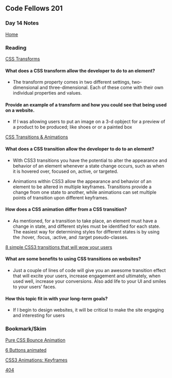 ## Code Fellows 201

### Day 14 Notes

[Home](README.md)

### Reading
[CSS Transforms](http://learn.shayhowe.com/advanced-html-css/css-transforms/)

#### What does a CSS transform allow the developer to do to an element?
* The transform property comes in two different settings, two-dimensional and three-dimensional. Each of these come with their own individual properties and values.

#### Provide an example of a transform and how you could see that being used on a website.
* If I was allowing users to put an image on a 3-d opbject for a preview of a product to be produced; like shoes or or a painted box

[CSS Transitions & Animations](http://learn.shayhowe.com/advanced-html-css/transitions-animations/)

#### What does a CSS transition allow the developer to do to an element?
* With CSS3 transitions you have the potential to alter the appearance and behavior of an element whenever a state change occurs, such as when it is hovered over, focused on, active, or targeted.

* Animations within CSS3 allow the appearance and behavior of an element to be altered in multiple keyframes. Transitions provide a change from one state to another, while animations can set multiple points of transition upon different keyframes.

#### How does a CSS animation differ from a CSS transition?
* As mentioned, for a transition to take place, an element must have a change in state, and different styles must be identified for each state. The easiest way for determining styles for different states is by using the :hover, :focus, :active, and :target pseudo-classes.

[8 simple CSS3 transitions that will wow your users](http://www.webdesignerdepot.com/2014/05/8-simple-css3-transitions-that-will-wow-your-users)

#### What are some benefits to using CSS transitions on websites?
* Just a couple of lines of code will give you an awesome transition effect that will excite your users, increase engagement and ultimately, when used well, increase your conversions. Also add life to your UI and smiles to your users’ faces.

#### How this topic fit in with your long-term goals?
* If I begin to design websites, it will be critical to make the site engaging and interesting for users

### Bookmark/Skim
[Pure CSS Bounce Animation](http://codepen.io/dp_lewis/pen/gCfBv)

[6 Buttons animated](http://codepen.io/retyui/pen/ByoaXV)

[CSS3 Animations: Keyframes](http://codepen.io/akshaychauhan/pen/oAfae)

[404](http://codepen.io/kieranfivestars/pen/MYdQxX)
